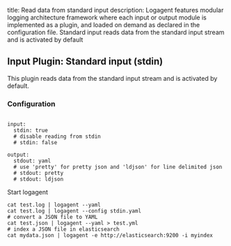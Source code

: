 title: Read data from standard input 
description: Logagent features modular logging architecture framework where each input or output module is implemented as a plugin, and loaded on demand as declared in the configuration file. Standard input reads data from the standard input stream and is activated by default

## Input Plugin: Standard input (stdin)

This plugin reads data from the standard input stream and is activated by default. 
 
### Configuration

```

input:
  stdin: true
  # disable reading from stdin
  # stdin: false

output:
  stdout: yaml
  # use 'pretty' for pretty json and 'ldjson' for line delimited json
  # stdout: pretty
  # stdout: ldjson

```

Start logagent

```
cat test.log | logagent --yaml
cat test.log | logagent --config stdin.yaml
# convert a JSON file to YAML
cat test.json | logagent --yaml > test.yml
# index a JSON file in elasticsearch
cat mydata.json | logagent -e http://elasticsearch:9200 -i myindex
```
